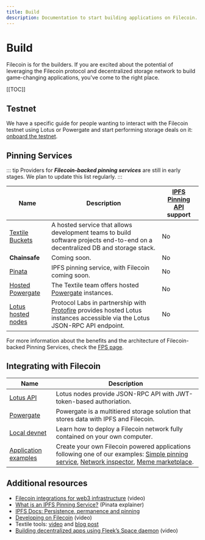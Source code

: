 ```yaml
---
title: Build
description: Documentation to start building applications on Filecoin.
---
```


# Build

Filecoin is for the builders. If you are excited about the potential of leveraging the Filecoin protocol and decentralized storage network to build game-changing applications, you've come to the right place.

[[TOC]]

## Testnet

We have a specific guide for people wanting to interact with the Filecoin testnet using Lotus or Powergate and start performing storage deals on it: [onboard the testnet](onboard-testnet.md).

## Pinning Services

::: tip
Providers for **_Filecoin-backed pinning services_** are still in early stages. We plan to update this list regularly.
:::

| Name                                                                                                             | Description                                                                                                                                         | [IPFS Pinning API](https://ipfs.github.io/pinning-services-api-spec/) support |
| ---------------------------------------------------------------------------------------------------------------- | --------------------------------------------------------------------------------------------------------------------------------------------------- | ----------------------------------------------------------------------------- |
| [Textile Buckets](https://docs.textile.io/buckets/)                                                              | A hosted service that allows development teams to build software projects end-to-end on a decentralized DB and storage stack.                       | No                                                                            |
| **Chainsafe**                                                                                                    | Coming soon.                                                                                                                                        | No                                                                            |
| [Pinata](https://pinata.cloud)                                                                                   | IPFS pinning service, with Filecoin coming soon.                                                                                                    | No                                                                            |
| [Hosted Powergate](https://blog.textile.io/announcing-managed-powergate-instances-enterprise-filecoin-and-ipfs/) | The Textile team offers hosted [Powergate](./powergate.md) instances.                                                                               | No                                                                            |
| [Lotus hosted nodes](lotus/hosted-nodes.md)                                                                      | Protocol Labs in partnership with [Protofire](https://protofire.io) provides hosted Lotus instances accessible via the Lotus JSON-RPC API endpoint. | No                                                                            |

For more information about the benefits and the architecture of Filecoin-backed Pinning Services, check the [FPS page](filecoin-pinning-services.md).

## Integrating with Filecoin

| Name                                       | Description                                                                                                                                                                                                                                                                 |
| ------------------------------------------ | --------------------------------------------------------------------------------------------------------------------------------------------------------------------------------------------------------------------------------------------------------------------------- |
| [Lotus API](lotus/README.md)               | Lotus nodes provide JSON-RPC API with JWT-token-based authoriation.                                                                                                                                                                                                         |
| [Powergate](powergate.md)                  | Powergate is a multitiered storage solution that stores data with IPFS and Filecoin.                                                                                                                                                                                        |
| [Local devnet](local-devnet.md)            | Learn how to deploy a Filecoin network fully contained on your own computer.                                                                                                                                                                                                |
| [Application examples](examples/README.md) | Create your own Filecoin powered applications following one of our examples: [Simple pinning service](examples/simple-pinning-service/overview.md), [Network inspector](examples/network-inspector/overview.md), [Meme marketplace](examples/meme-marketplace/overview.md). |

## Additional resources

- [Filecoin integrations for web3 infrastructure](https://www.youtube.com/watch?v=Q0oe6i7d1u4) (video)
- [What is an IPFS Pinning Service?](https://medium.com/pinata/what-is-an-ipfs-pinning-service-f6ed4cd7e475#:~:text=An%20IPFS%20pinning%20service%20is,running%20your%20own%20IPFS%20nodes.) (Pinata explainer)
- [IPFS Docs: Persistence, permanence and pinning](https://docs.ipfs.io/concepts/persistence/)
- [Developing on Filecoin](https://www.youtube.com/watch?v=aGCpq0Xf-w8) (video)
- Textile tools: [video](https://www.youtube.com/watch?v=IZ8M9m9_uJY) and [blog post](https://blog.textile.io/developer-tools-for-filecoin-ipfs-web/)
- [Building decentralized apps using Fleek’s Space daemon](https://www.youtube.com/watch?v=pWJ5fty-7mA) (video)
